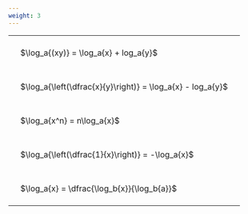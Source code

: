 ```yaml
---
weight: 3
---
```


<style type="text/css">
#T_2d581 th.col_heading {
  text-align: left;
  font-size: 1em;
}
#T_2d581 td {
  text-align: left;
  font-size: 1em;
  padding: 1.5em;
}
</style>
<table id="T_2d581">
  <thead>
  </thead>
  <tbody>
    <tr>
      <td id="T_2d581_row0_col0" class="data row0 col0" >$\log_a{(xy)} = \log_a{x} + log_a{y}$</td>
    </tr>
    <tr>
      <td id="T_2d581_row1_col0" class="data row1 col0" >$\log_a{\left(\dfrac{x}{y}\right)} = \log_a{x} - log_a{y}$</td>
    </tr>
    <tr>
      <td id="T_2d581_row2_col0" class="data row2 col0" >$\log_a{x^n} = n\log_a{x}$</td>
    </tr>
    <tr>
      <td id="T_2d581_row3_col0" class="data row3 col0" >$\log_a{\left(\dfrac{1}{x}\right)} = -\log_a{x}$</td>
    </tr>
    <tr>
      <td id="T_2d581_row4_col0" class="data row4 col0" >$\log_a{x} = \dfrac{\log_b{x}}{\log_b{a}}$</td>
    </tr>
  </tbody>
</table>
